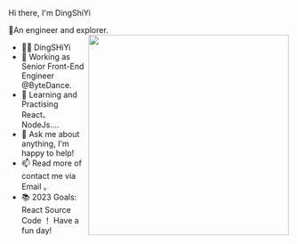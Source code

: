 Hi there, I'm DingShiYi

🍓An engineer and explorer.
<img align="right" src="https://github-readme-stats.vercel.app/api/top-langs/?username=Eleven-Ding&theme=tokyonight&layout=compact&line_height=27" width="360"/>

- 👦🏻 DingSHiYi
- 🔭 Working as Senior Front-End Engineer @ByteDance.
- 🌱 Learning and Practising React、NodeJs....
- 💬 Ask me about anything, I'm happy to help!
- 📫 Read more of contact me via Email 。
- 📚 2023 Goals: React Source Code ！
Have a fun day!
